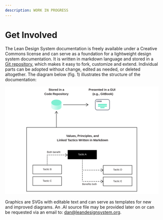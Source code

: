 ```yaml
---
description: WORK IN PROGRESS
---
```


# Get Involved

The Lean Design System documentation is freely available under a Creative Commons license and can serve as a foundation for a lightweight design system documentation. It is written in markdown language and stored in a [Git repository](https://github.com/1corn/leandesignsystem/tree/main), which makes it easy to fork, customize and extend. Individual parts can be adopted without change, edited as needed, or deleted altogether. The diagram below \(fig. 1\) illustrates the structure of the documentation:

![Fig. 1: Repository diagram](.gitbook/assets/fig_repo.svg)

Graphics are SVGs with editable text and can serve as templates for new and improved diagrams. An .AI source file may be provided later on or can be requested via an email to: [dan@leandesignsystem.org](mailto:dan@leandesignsystem.org).

